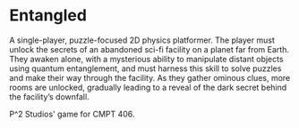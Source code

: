 # Entangled

A single-player, puzzle-focused 2D physics platformer. The player must unlock the secrets of an abandoned sci-fi facility on a planet far from Earth. They awaken alone, with a mysterious ability to manipulate distant objects using quantum entanglement, and must harness this skill to solve puzzles and make their way through the facility. As they gather ominous clues, more rooms are unlocked, gradually leading to a reveal of the dark secret behind the facility’s downfall. 

P^2 Studios' game for CMPT 406.
